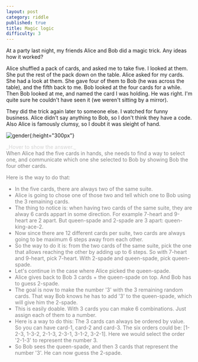 ```yaml
---
layout: post
category: riddle
published: true
title: Magic logic
difficulty: 3
---
```




At a party last night, my friends Alice and Bob did a magic trick. Any ideas how it worked?

Alice shuffled a pack of cards, and asked me to take five. I looked at them. She put the rest of the pack down on the table. Alice asked for my cards. She had a look at them. She gave four of them to Bob (he was across the table), and the fifth back to me. Bob looked at the four cards for a while. Then Bob looked at me, and named the card I was holding. He was right. I'm quite sure he couldn't have seen it (we weren't sitting by a mirror).

They did the trick again later to someone else. I watched for funny business. Alice didn't say anything to Bob, so I don't think they have a code. Also Alice is famously clumsy, so I doubt it was sleight of hand.

![gender](/img/cards.jpg){:height="300px"}


<div markdown="1" class='answer-title' style="color: lightgrey">_Hover to show the answer._
</div>
<div class='answer-wrapper'>
<div markdown="1" class='answer' style="color: grey">
When Alice had the five cards in hands, she needs to find a way to select one, and communicate which one she selected to Bob by showing Bob the four other cards.

Here is the way to do that:
- In the five cards, there are always two of the same suite. 
- Alice is going to chose one of those two and tell which one to Bob using the 3 remaining cards. 
- The thing to notice is: when having two cards of the same suite, they are alway 6 cards appart in some direction. For example 7-heart and 9-heart are 2 apart. But queen-spade and 2-spade are 3 apart: queen-king-ace-2.
- Now since there are 12 different cards per suite, two cards are always going to be maximum 6 steps away from each other. 
- So the way to do it is: from the two cards of the same suite, pick the one that allows reaching the other by adding up to 6 steps. So with 7-heart and 9-heart, pick 7-heart. With 2-spade and queen-spade, pick queen-spade.
- Let's continue in the case where Alice picked the queen-spade. 
- Alice gives back to Bob 3 cards + the queen-spade on top. And Bob has to guess 2-spade.
- The goal is now to make the number '3' with the 3 remaining random cards. That way Bob knows he has to add '3' to the queen-spade, which will give him the 2-spade.
- This is easily doable. With 3 cards you can make 6 combinations. Just assign each of them to a number.
- Here is a way to do this: The 3 cards can always be ordered by value. So you can have card-1, card-2 and card-3. The six orders could be: [1-2-3, 1-3-2, 2-1-3, 2-3-1, 3-1-2, 3-2-1]. Here we would select the order '2-1-3' to represent the number 3.
- So Bob sees the queen-spade, and then 3 cards that represent the number '3'. He can now guess the 2-spade.


</div>
</div>